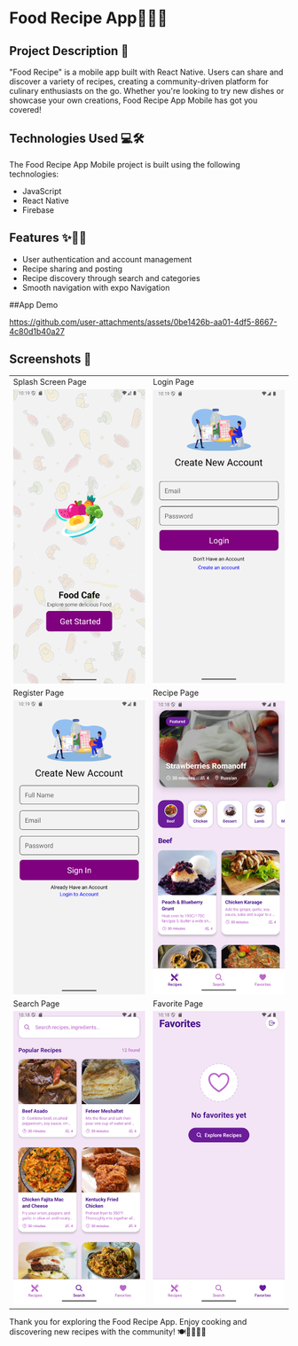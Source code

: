 # Food Recipe App📱🍳🥗

## Project Description 🚀

"Food Recipe" is a mobile app built with React Native. Users can share and discover a variety of recipes, creating a community-driven platform for culinary enthusiasts on the go. Whether you're looking to try new dishes or showcase your own creations, Food Recipe App Mobile has got you covered!

## Technologies Used 💻🛠️

The Food Recipe App Mobile project is built using the following technologies:

- JavaScript
- React Native
- Firebase

## Features ✨🍔🍰

- User authentication and account management
- Recipe sharing and posting
- Recipe discovery through search and categories
- Smooth navigation with expo Navigation


##App Demo

https://github.com/user-attachments/assets/0be1426b-aa01-4df5-8667-4c80d1b40a27





## Screenshots 📸

<table>
   <tr>
    <td>Splash Screen Page</td>
    <td>Login Page</td>
  </tr>
   <tr>
    <td><img width="350px" src="./ScreenShots/Splash Screen.png" border="0" alt="Login" /></td>
    <td> <img width="350px" src="./ScreenShots/Login Page.png" border="0"  alt="Register" /></td>
  </tr>
   <tr>
    <td>Register Page</td>
    <td>Recipe Page</td>
  </tr>
  <tr>
    <td><img width="350px" src="./ScreenShots/SignUp Page.png" border="0" alt="Login" /></td>
    <td> <img width="350px" src="./ScreenShots/Recipes Page.png" border="0"  alt="Register" /></td>
  </tr>
<tr>
    <td>Search Page</td>
    <td>Favorite Page</td>
  </tr>
  <tr>
    <td><img width="350px" src="./ScreenShots/Search Page.png" border="0" alt="Profile" /></td>
    <td> <img width="350px" src="./ScreenShots/Favorites Page.png" border="0"  alt="Edit Profile" /></td>
  </tr>
</table>


Thank you for exploring the Food Recipe App. Enjoy cooking and discovering new recipes with the community! 🍽️👩‍🍳👨‍🍳

